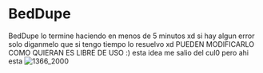 # BedDupe
BedDupe lo termine haciendo en menos de 5 minutos xd si hay algun error solo diganmelo que si tengo tiempo lo resuelvo xd
PUEDEN MODIFICARLO COMO QUIERAN ES LIBRE DE USO 
:) esta idea me salio del cul0 pero ahi esta
![1366_2000](https://user-images.githubusercontent.com/99958971/193464364-d913afa1-251c-4abc-8bd5-4fa871fd0906.jpeg)
